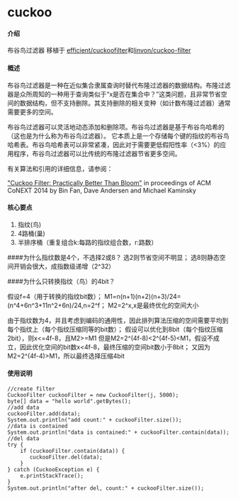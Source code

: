 # cuckoo

#### 介绍
布谷鸟过滤器
移植于 [efficient/cuckoofilter](https://github.com/efficient/cuckoofilter)和[linvon/cuckoo-filter](https://github.com/linvon/cuckoo-filter) 
#### 概述
布谷鸟过滤器是一种在近似集合隶属查询时替代布隆过滤器的数据结构。布隆过滤器是众所周知的一种用于查询类似于“x是否在集合中？”这类问题，且非常节省空间的数据结构，但不支持删除。其支持删除的相关变种（如计数布隆过滤器）通常需要更多的空间。

布谷鸟过滤器可以灵活地动态添加和删除项。布谷鸟过滤器是基于布谷鸟哈希的（这也是为什么称为布谷鸟过滤器）。 它本质上是一个存储每个键的指纹的布谷鸟哈希表。布谷鸟哈希表可以非常紧凑，因此对于需要更低假阳性率（<3%）的应用程序，布谷鸟过滤器可以比传统的布隆过滤器节省更多空间。

有关算法和引用的详细信息，请参阅：

["Cuckoo Filter: Practically Better Than Bloom"](http://www.cs.cmu.edu/~binfan/papers/conext14_cuckoofilter.pdf) in proceedings of ACM CoNEXT 2014 by Bin Fan, Dave Andersen and Michael Kaminsky


#### 核心要点

1.  指纹(鸟)
2.  4路桶(巢)
3.  半排序桶（重复组合k:每路的指纹组合数，r:路数）

####为什么指纹数是4个，不选择2或8？
选2则节省空间不明显；
选8则静态空间开销会很大，成指数级递增（2^32）

####为什么只转换指纹（鸟）的4bit？

假设f=4（用于转换的指纹bit数）；
M1=n(n+1)(n+2)(n+3)/24=(n^4+6n^3+11n^2+6n)/24,n=2^f；
M2=2^x,x是最终优化的空间大小

由于指纹数为4，并且考虑到编码的通用性，因此排列算法压缩的空间需要平均到每个指纹上（每个指纹压缩同等的bit数）；
假设可以优化到8bit（每个指纹压缩2bit），则x<=4f-8，且M2>=M1
但是M2=2^(4f-8)<2^(4f-5)<M1，假设不成立，因此优化空间的bit数x<4f-8，最终压缩的空间bit数小于8bit；
又因为M2=2^(4f-4)>M1，所以最终选择压缩4bit


#### 使用说明
~~~
//create filter
CuckooFilter cuckooFilter = new CuckooFilter(j, 5000);
byte[] data = "hello world".getBytes();
//add data
cuckooFilter.add(data);
System.out.println("add count:" + cuckooFilter.size());
//data is contained
System.out.println("data is contained:" + cuckooFilter.contain(data));
//del data
try {
    if (cuckooFilter.contain(data)) {
       cuckooFilter.del(data);
    }
} catch (CuckooException e) {
    e.printStackTrace();
}
System.out.println("after del, count:" + cuckooFilter.size());
~~~
